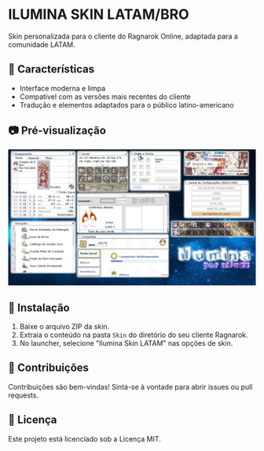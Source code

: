 # ILUMINA SKIN LATAM/BRO

Skin personalizada para o cliente do Ragnarok Online, adaptada para a comunidade LATAM.

## 🎨 Características

- Interface moderna e limpa
- Compatível com as versões mais recentes do cliente
- Tradução e elementos adaptados para o público latino-americano

## 📷 Pré-visualização

![ilumina](https://github.com/niluzz/ilumina-skin-latam/raw/main/assets/img/ilumina.png)

## 🚀 Instalação

1. Baixe o arquivo ZIP da skin.
2. Extraia o conteúdo na pasta `Skin` do diretório do seu cliente Ragnarok.
3. No launcher, selecione "Ilumina Skin LATAM" nas opções de skin.

## 🙌 Contribuições

Contribuições são bem-vindas! Sinta-se à vontade para abrir issues ou pull requests.

## 📄 Licença

Este projeto está licenciado sob a Licença MIT.
